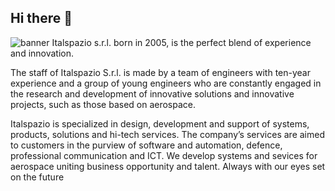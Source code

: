 ## Hi there 👋
![banner](https://www.italspazio.com/wp-content/uploads/2020/05/connessioni.jpg)
Italspazio s.r.l. born in 2005, is the perfect blend of experience and innovation.

The staff of Italspazio S.r.l. is made by a team of engineers with ten-year experience and a group of young engineers who are constantly engaged in the research and development of innovative solutions and innovative projects, such as those based on aerospace.

Italspazio is specialized in design, development and support of systems, products, solutions and hi-tech services. The company’s services are aimed to customers in the purview of software and automation, defence, professional communication and ICT. We develop systems and sevices for aerospace uniting business opportunity and talent. Always with our eyes set on the future
<!--

**Here are some ideas to get you started:**

🙋‍♀️ A short introduction - what is your organization all about?
🌈 Contribution guidelines - how can the community get involved?
👩‍💻 Useful resources - where can the community find your docs? Is there anything else the community should know?
🍿 Fun facts - what does your team eat for breakfast?
🧙 Remember, you can do mighty things with the power of [Markdown](https://docs.github.com/github/writing-on-github/getting-started-with-writing-and-formatting-on-github/basic-writing-and-formatting-syntax)
-->
